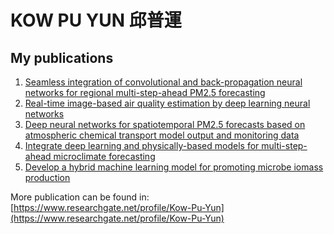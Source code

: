 <h1>KOW PU YUN 邱普運 </h1>
<h2> My publications </h2>

1.  [Seamless integration of convolutional and back-propagation neural networks for regional multi-step-ahead PM2.5 forecasting](https://www.sciencedirect.com/science/article/pii/S0959652620313329?via%3Dihub) <br>
2.  [Real-time image-based air quality estimation by deep learning neural networks](https://www.sciencedirect.com/science/article/pii/S0301479722001335?via%3Dihub) <br>
3.  [Deep neural networks for spatiotemporal PM2.5 forecasts based on atmospheric chemical transport model output and monitoring data](https://www.sciencedirect.com/science/article/pii/S0269749122005620?via%3Dihub)
4. [Integrate deep learning and physically-based models for multi-step-ahead microclimate forecasting](https://www.sciencedirect.com/science/article/abs/pii/S0957417422015688?via%3Dihub)
5. [Develop a hybrid machine learning model for promoting microbe iomass production](https://www.sciencedirect.com/science/article/pii/S096085242201745X?via%3Dihub)






More publication can be found in:
[https://www.researchgate.net/profile/Kow-Pu-Yun](https://www.researchgate.net/profile/Kow-Pu-Yun)
